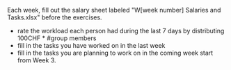Each week, fill out the salary sheet labeled "W[week number] Salaries and Tasks.xlsx" before the exercises. 
- rate the workload each person had during the last 7 days by distributing 100CHF * #group members 
- fill in the tasks you have worked on in the last week
- fill in the tasks you are planning to work on in the coming week
start from Week 3.
